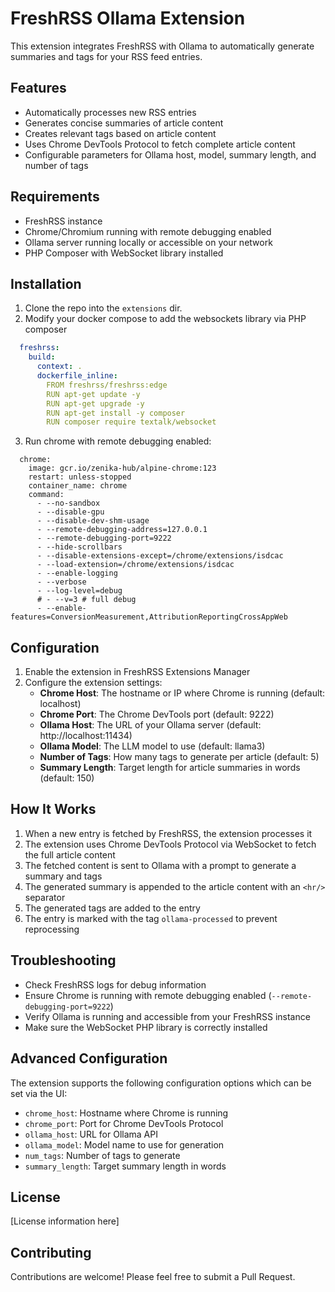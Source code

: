 # FreshRSS Ollama Extension

This extension integrates FreshRSS with Ollama to automatically generate summaries and tags for your RSS feed entries.

## Features

- Automatically processes new RSS entries
- Generates concise summaries of article content
- Creates relevant tags based on article content
- Uses Chrome DevTools Protocol to fetch complete article content
- Configurable parameters for Ollama host, model, summary length, and number of tags

## Requirements

- FreshRSS instance
- Chrome/Chromium running with remote debugging enabled
- Ollama server running locally or accessible on your network
- PHP Composer with WebSocket library installed

## Installation

1. Clone the repo into the `extensions` dir.
2. Modify your docker compose to add the websockets library via PHP composer
```yaml
  freshrss:
    build:
      context: .
      dockerfile_inline:
        FROM freshrss/freshrss:edge
        RUN apt-get update -y
        RUN apt-get upgrade -y
        RUN apt-get install -y composer
        RUN composer require textalk/websocket
```
3. Run chrome with remote debugging enabled:
```
  chrome:
    image: gcr.io/zenika-hub/alpine-chrome:123
    restart: unless-stopped
    container_name: chrome
    command:
      - --no-sandbox
      - --disable-gpu
      - --disable-dev-shm-usage
      - --remote-debugging-address=127.0.0.1
      - --remote-debugging-port=9222
      - --hide-scrollbars
      - --disable-extensions-except=/chrome/extensions/isdcac
      - --load-extension=/chrome/extensions/isdcac
      - --enable-logging
      - --verbose
      - --log-level=debug
      # - --v=3 # full debug
      - --enable-features=ConversionMeasurement,AttributionReportingCrossAppWeb
```

## Configuration

1. Enable the extension in FreshRSS Extensions Manager
2. Configure the extension settings:
   - **Chrome Host**: The hostname or IP where Chrome is running (default: localhost)
   - **Chrome Port**: The Chrome DevTools port (default: 9222)
   - **Ollama Host**: The URL of your Ollama server (default: http://localhost:11434)
   - **Ollama Model**: The LLM model to use (default: llama3)
   - **Number of Tags**: How many tags to generate per article (default: 5)
   - **Summary Length**: Target length for article summaries in words (default: 150)

## How It Works

1. When a new entry is fetched by FreshRSS, the extension processes it
2. The extension uses Chrome DevTools Protocol via WebSocket to fetch the full article content
3. The fetched content is sent to Ollama with a prompt to generate a summary and tags
4. The generated summary is appended to the article content with an `<hr/>` separator
5. The generated tags are added to the entry
6. The entry is marked with the tag `ollama-processed` to prevent reprocessing

## Troubleshooting

- Check FreshRSS logs for debug information
- Ensure Chrome is running with remote debugging enabled (`--remote-debugging-port=9222`)
- Verify Ollama is running and accessible from your FreshRSS instance
- Make sure the WebSocket PHP library is correctly installed

## Advanced Configuration

The extension supports the following configuration options which can be set via the UI:

- `chrome_host`: Hostname where Chrome is running
- `chrome_port`: Port for Chrome DevTools Protocol
- `ollama_host`: URL for Ollama API
- `ollama_model`: Model name to use for generation
- `num_tags`: Number of tags to generate
- `summary_length`: Target summary length in words

## License

[License information here]

## Contributing

Contributions are welcome! Please feel free to submit a Pull Request.
